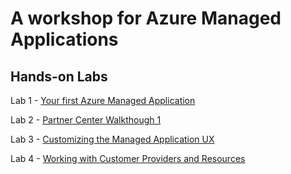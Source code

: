 # A workshop for Azure Managed Applications

## Hands-on Labs

Lab 1 - [Your first Azure Managed Application](./lab-1/lab-1.md)

Lab 2 - [Partner Center Walkthough 1](https://dstarr.github.io/ama-workshop/lab-2/)

Lab 3 - [Customizing the Managed Application UX](./lab-3/lab-3.md)

Lab 4 - [Working with Customer Providers and Resources](./lab-4/lab-4.md)